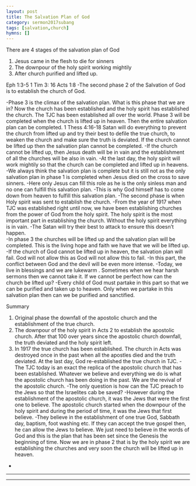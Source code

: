 ```yaml
---
layout: post
title: The Salvation Plan of God
category: sermon2017subang
tags: [salvation,church]
hymns: []
---
```

There are 4 stages of the salvation plan of God
1) Jesus came in the flesh to die for sinners
2) The downpour of the holy spirit working mightily
3) After church purified and lifted up. 

Eph 1:3-5
1 Tim 3: 16
Acts 1:8
-The second phase 2 of the Salvation of God is to establish the church of God. 

-Phase 3 is the climax of the salvation plan. What is this phase that we are in? Now the church has been established and the holy spirit has established the church. The TJC has been established all over the world. Phase 3 will be completed when the church is lifted up in heaven. Then the entire salvation plan can be completed. 
1 Thess 4:16-18 Satan will do everything to prevent the church from lifted up and try their best to defile the true church, to weaken the church and make sure the truth is deviated. If the church cannot be lifted up then the salvation plan cannot be completed. 
-If the church cannot be lifted up, then Jesus death will be in vain and the establishment of all the churches will be also in vain. 
-At the last day, the holy spirit will work mightily so that the church can be completed and lifted up in heavens. 
-We always think the salvation plan is complete but it is still not as the only salvation plan in phase 1 is completed  when Jesus died on the cross to save sinners. 
-Here only Jesus can fill this role as he is the only sinless man and no one can fulfill this salvation plan. 
-This is why God himself has to come down from heaven to fulfill this salvation plan. 
-The second phase is when Holy spirit was sent  to establish the church. 
-From the year of 1917 when TJC was established right until now,  we have been establishing churches from the power of  God from the holy spirit. The holy spirit is the most important part in establishing the church. Without the holy spirit everything is in vain. 
-The Satan will try their best to attack to ensure this doesn’t happen.  
-In phase 3 the churches will be lifted up and the salvation plan will be completed. This is the living hope and faith we have that we will be lifted up. 
-If the church of God cannot be lifted up in heaven, the salvation plan will fail. God will not allow this as  God will not allow this to fail. 
-In this part, the conflict between God and the devil will be even more intense. 
-Today, we live in blessings and we are lukewarm . Sometimes when we hear harsh sermons then we cannot take it. If we cannot be perfect how can the church be lifted up? 
-Every child of God must partake in this part so that we can be purified and taken up to heaven. Only when we partake in this salvation plan then can we be purified and sanctified.

Summary
1) Original phase the downfall of the apostolic church and the establishment of the true church.
2) The downpour of the holy spirit in Acts 2 to establish the apostolic church. After that 100 over years since the apostolic church downfall, the truth deviated and the holy spirit left. 
3) In 1917 the true church has been established. The church in Acts was destroyed once in the past when all the apostles died and the truth deviated. At the last day, God re-established the true church in TJC. 
-The TJC today is an exact the replica of the apostolic church that has been established. Whatever we believe and everything we do is what the apostolic church has been doing in the past. We are the revival of the apostolic church. 
-The only question is how can the TJC preach to the Jews so that the Israelites cab be saved?
-However during the establishment of the apostolic church, it was the Jews that were the first one to believe. The apostolic church started when the downpour of the holy spirit and during the period of time, it was the Jews that first believe. 
-They believe in the establishment of one true God, Sabbath day, baptism, foot washing etc. If they can accept the true gospel then, he can allow the Jews to believe. We just need to believe in the words of God and this is the plan that has been set since the Genesis the beginning of time. 
Now we are in phase 2 that is by the holy spirit we are establishing the churches and very soon the church will be lifted up in heaven.  
-





----
****
